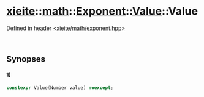 # [xieite](../../../../../../../../../xieite.md)\:\:[math](../../../../../../../../../math.md)\:\:[Exponent<Number>](../../../../../../../exponent.md)\:\:[Value](../../../../value.md)\:\:Value
Defined in header [<xieite/math/exponent.hpp>](../../../../../../../../../../include/xieite/math/exponent.hpp)

&nbsp;

## Synopses
#### 1)
```cpp
constexpr Value(Number value) noexcept;
```
